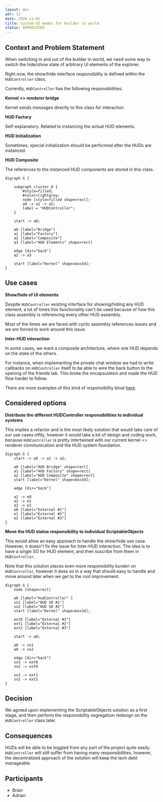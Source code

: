 ```yaml
---
layout: doc
adr: 13
date: 2020-11-02
title: Custom UI modes for builder in world
status: DEPRECATED
---
```


## Context and Problem Statement

When switching in and out of the builder in world, we need some way to switch the hide/show state of arbitrary UI elements of the explorer.

Right now, the show/hide interface responsibility is defined within the `HUDController` class.

Currently, `HUDController` has the following responsibilities:

**Kernel <> renderer bridge**

Kernel sends messages directly to this class for interaction

**HUD Factory**

Self-explanatory. Related to instancing the actual HUD elements.

**HUD Initialization**

Sometimes, special initialization should be performed after the HUDs are instanced.

**HUD Composite**

The references to the instanced HUD components are stored in this class.

```x-dot
digraph G {

	subgraph cluster_0 {
		#style=filled;
		#color=lightgrey;
		node [style=filled shape=rect];
        a0 -> a1 -> a2;
		label = "HUDController";
    }

	start -> a0;

    a0 [label="Bridge"]
    a1 [label="Factory"]
    a2 [label="Composite"]
    a3 [label="HUD Elements" shape=rect]

    edge [dir="back"]
    a2 -> a3

	start [label="Kernel" shape=box3d];
}
```

## Use cases

**Show/hide of UI elements**

Despite `HUDController` existing interface for showing/hiding any HUD element, a lot of times this functionality can't be used because of how this class assembly is referencing every other HUD assembly.

Most of the times we are faced with cyclic assembly references issues and we are forced to work around this issue.

**Inter-HUD interaction**

In some cases, we want a composite architecture, where one HUD depends on the state of the others.

For instance, when implementing the private chat window we had to write callbacks on `HUDController` itself to be able to wire the back button to the opening of the friends tab. This broke the encapsulation and made the HUD flow harder to follow.

There are more examples of this kind of responsibility bloat [here](https://github.com/decentraland/explorer/blob/56a5478e004d8a6e678d75cd4b4132c18d33d8de/unity-client/Assets/Scripts/MainScripts/DCL/Controllers/HUD/HUDController.cs#L457).

## Considered options

**Distribute the different HUDController responsibilities to individual systems**

This implies a refactor and is the most likely solution that would take care of our use cases niftly, however it would take a bit of design and coding work, because `HUDController` is pretty intertwined with our current kernel <> renderer communication and the HUD system foundation.

```x-dot
digraph G {
	start -> a0 -> a1 -> a2;

    a0 [label="HUD Bridge" shape=rect]
    a1 [label="HUD Factory" shape=rect]
    a2 [label="HUD Composite" shape=rect]
	start [label="Kernel" shape=box3d];

    edge [dir="back"]

    a2 -> e0
    a2 -> e1
    a2 -> e2
    e0 [label="External #1"]
    e1 [label="External #2"]
    e2 [label="External #3"]
}
```

**Move the HUD status responsibility to individual ScriptableObjects**

This would allow an easy approach to handle the show/hide use case. However, it doesn't fix the issue for Inter-HUD interaction. The idea is to have a single SO for HUD element, and then suscribe from them in `HUDController`.

Note that this solution places even more responsibility burden on `HUDController`, however it does so in a way that should easy to handle and move around later when we get to the root improvement.

```x-dot
digraph G {
    node [shape=rect]

    a0 [label="HudController" ]
    so1 [label="HUD SO #1"]
    so2 [label="HUD SO #2"]
	start [label="Kernel" shape=box3d];

    ext0 [label="External #1"]
    ext1 [label="External #2"]
    ext2 [label="External #3"]

	start -> a0;

    a0 -> so1
    a0 -> so2

    edge [dir="back"]
    so1 -> ext0
    so2 -> ext0

    so2 -> ext1
    so2 -> ext2
}
```

## Decision

We agreed upon implementing the ScriptableObjects solution as a first stage, and then perform the responsibility segregation redesign on the `HUDController` class later.

## Consequences

HUDs will be able to be toggled from any part of the project quite easily. `HUDController` will still suffer from having many responsibilities, however, the decentralized approach of the solution will keep the tech debt manageable

## Participants

- Brian
- Adrian
